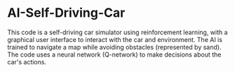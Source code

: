 # AI-Self-Driving-Car
This code is a self-driving car simulator using reinforcement learning, with a graphical user interface to interact with the car and environment. The AI is trained to navigate a map while avoiding obstacles (represented by sand). The code uses a neural network (Q-network) to make decisions about the car's actions.
